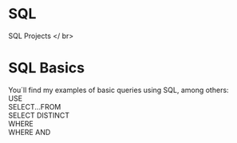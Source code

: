 # SQL
SQL Projects </ br>

# SQL Basics
You´ll find my examples of basic queries using SQL, among others: <br />
USE<br />
SELECT...FROM<br />
SELECT DISTINCT<br />
WHERE<br />
WHERE AND<br />

